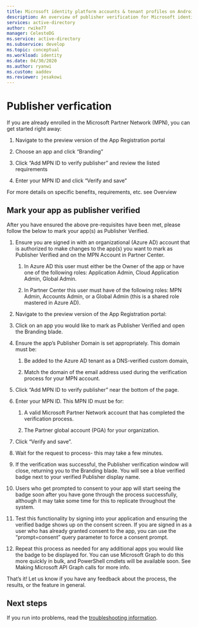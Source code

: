 ```yaml
---
title: Microsoft identity platform accounts & tenant profiles on Android | Azure
description: An overview of publisher verification for Microsoft identity platform.
services: active-directory
author: rwike77
manager: CelesteDG
ms.service: active-directory
ms.subservice: develop
ms.topic: conceptual
ms.workload: identity
ms.date: 04/30/2020
ms.author: ryanwi
ms.custom: aaddev
ms.reviewer: jesakowi
---
```


# Publisher verfication
If you are already enrolled in the Microsoft Partner Network (MPN), you can get started right away: 

1. Navigate to the preview version of the App Registration portal  

1. Choose an app and click “Branding” 

1. Click “Add MPN ID to verify publisher” and review the listed requirements 

1. Enter your MPN ID and click “Verify and save” 

For more details on specific benefits, requirements, etc. see Overview 


## Mark your app as publisher verified
After you have ensured the above pre-requisites have been met, please follow the below to mark your app(s) as Publisher Verified.  

1. Ensure you are signed in with an organizational (Azure AD) account that is authorized to make changes to the app(s) you want to mark as Publisher Verified and on the MPN Account in Partner Center. 

    1. In Azure AD this user must either be the Owner of the app or have one of the following roles: Application Admin, Cloud Application Admin, Global Admin. 

    1. In Partner Center this user must have of the following roles: MPN Admin, Accounts Admin, or a Global Admin (this is a shared role mastered in Azure AD). 

1. Navigate to the preview version of the App Registration portal: <link> 

1. Click on an app you would like to mark as Publisher Verified and open the Branding blade. 

1. Ensure the app’s Publisher Domain is set appropriately. This domain must be: 

    1. Be added to the Azure AD tenant as a DNS-verified custom domain,  

    1. Match the domain of the email address used during the verification process for your MPN account. 

1. Click “Add MPN ID to verify publisher” near the bottom of the page. 

1. Enter your MPN ID. This MPN ID must be for: 

    1. A valid Microsoft Partner Network account that has completed the verification process.  

    1. The Partner global account (PGA) for your organization. 

1. Click “Verify and save”. 

1. Wait for the request to process- this may take a few minutes. 

1. If the verification was successful, the Publisher verification window will close, returning you to the Branding blade. You will see a blue verified badge next to your verified Publisher display name. 

1. Users who get prompted to consent to your app will start seeing the badge soon after you have gone through the process successfully, although it may take some time for this to replicate throughout the system. 

1. Test this functionality by signing into your application and ensuring the verified badge shows up on the consent screen. If you are signed in as a user who has already granted consent to the app, you can use the “prompt=consent” query parameter to force a consent prompt. 

1. Repeat this process as needed for any additional apps you would like the badge to be displayed for. You can use Microsoft Graph to do this more quickly in bulk, and PowerShell cmdlets will be available soon. See Making Microsoft API Graph calls for more info. 

That’s it! Let us know if you have any feedback about the process, the results, or the feature in general. 

## Next steps
If you run into problems, read the [troubleshooting information](troubleshoot-publisher-verification.md).